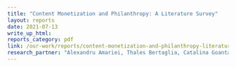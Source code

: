 ```yaml
---
title: "Content Monetization and Philanthropy: A Literature Survey"
layout: reports
date: 2021-07-13
write_up_html:
reports_category: pdf
link: /our-work/reports/content-monetization-and-philanthropy-literature-review.pdf
research_partner: "Alexandru Amariei, Thales Bertaglia, Catalina Goanta, Gerasimos Spanakis"
---
```


